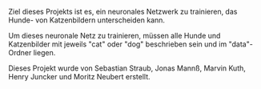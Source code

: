 Ziel dieses Projekts ist es, ein neuronales Netzwerk zu trainieren, das Hunde- von Katzenbildern unterscheiden kann.

Um dieses neuronale Netz zu trainieren, müssen alle Hunde und Katzenbilder mit jeweils "cat" oder "dog" beschrieben sein und im "data"-Ordner liegen.

Dieses Projekt wurde von Sebastian Straub, Jonas Mannß, Marvin Kuth, Henry Juncker und Moritz Neubert erstellt.
